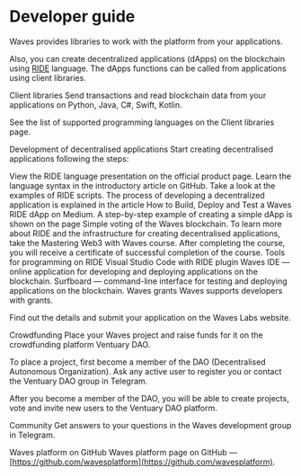 # Developer guide

Waves provides libraries to work with the platform from your applications.

Also, you can create decentralized applications (dApps) on the blockchain using [RIDE](/ride/about-ride.md) language. The dApps functions can be called from applications using client libraries.

Client libraries
Send transactions and read blockchain data from your applications on Python, Java, C#, Swift, Kotlin.

See the list of supported programming languages on the Client libraries page.

Development of decentralised applications
Start creating decentralised applications following the steps:

View the RIDE language presentation on the official product page.
Learn the language syntax in the introductory article on GitHub. Take a look at the examples of RIDE scripts.
The process of developing a decentralized application is explained in the article How to Build, Deploy and Test a Waves RIDE dApp on Medium. A step-by-step example of creating a simple dApp is shown on the page Simple voting of the Waves blockchain.
To learn more about RIDE and the infrastructure for creating decentralised applications, take the Mastering Web3 with Waves course. After completing the course, you will receive a certificate of successful completion of the course.
Tools for programming on RIDE
Visual Studio Code with RIDE plugin
Waves IDE — online application for developing and deploying applications on the blockchain.
Surfboard — command-line interface for testing and deploying applications on the blockchain.
Waves grants
Waves supports developers with grants.

Find out the details and submit your application on the Waves Labs website.

Crowdfunding
Place your Waves project and raise funds for it on the crowdfunding platform Ventuary DAO.

To place a project, first become a member of the DAO (Decentralised Autonomous Organization). Ask any active user to register you or contact the Ventuary DAO group in Telegram.

After you become a member of the DAO, you will be able to create projects, vote and invite new users to the Ventuary DAO platform. 

Community
Get answers to your questions in the Waves development group in Telegram.

Waves platform on GitHub
Waves platform page on GitHub — [https://github.com/wavesplatform](https://github.com/wavesplatform).
